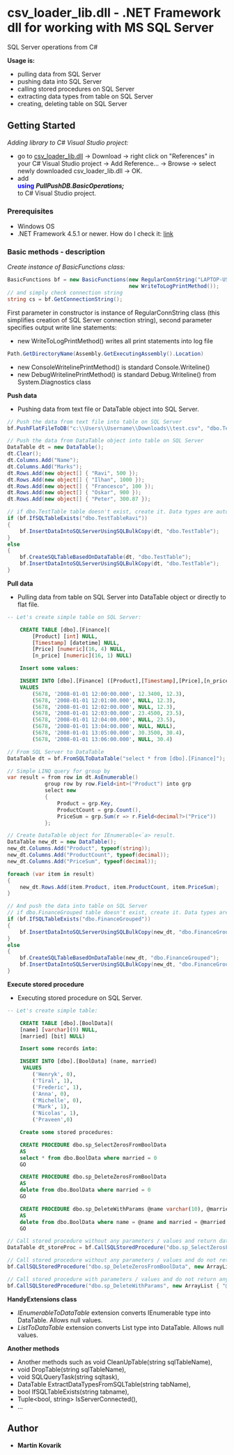 ﻿# csv_loader_lib.dll - .NET Framework dll for working with MS SQL Server
SQL Server operations from C#

**Usage is:**
* pulling data from SQL Server
* pushing data into SQL Server
* calling stored procedures on SQL Server
* extracting data types from table on SQL Server
* creating, deleting table on SQL Server

## Getting Started
*Adding library to C# Visual Studio project:*
* go to [csv_loader_lib.dll](https://github.com/martinkabe/textfile_to_db_loader/blob/master/csv_loader_lib.dll) -> Download -> right click on "References" in your C# Visual Studio project -> Add Reference... -> Browse -> select newly downloaded csv_loader_lib.dll -> OK.
* add 
<br /> <font color="blue"> **using**</font> <i>**PullPushDB.BasicOperations;**</i>
<br /> to C# Visual Studio project.

### Prerequisites
* Windows OS
* .NET Framework 4.5.1 or newer. How do I check it: [link](https://docs.microsoft.com/en-us/dotnet/framework/migration-guide/how-to-determine-which-versions-are-installed/)

### Basic methods - description
*Create instance of BasicFunctions class:*
```C#
BasicFunctions bf = new BasicFunctions(new RegularConnString("LAPTOP-USERPC\\SQLEXPRESS", "DatabaseName", customparam: "Integrated Security=True", userid:null, password:null),
                                       new WriteToLogPrintMethod());
// and simply check connection string
string cs = bf.GetConnectionString();
```
First parameter in constructor is instance of RegularConnString class (this simplifies creation of SQL Server connection string), second parameter specifies output write line statements:
* new WriteToLogPrintMethod() writes all print statements into log file
```C#
Path.GetDirectoryName(Assembly.GetExecutingAssembly().Location)
```
* new ConsoleWritelinePrintMethod() is standard Console.Writeline()
* new DebugWritelinePrintMethod() is standard Debug.Writeline() from System.Diagnostics class

**Push data**
* Pushing data from text file or DataTable object into SQL Server.
```C#
// Push the data from text file into table on SQL Server
bf.PushFlatFileToDB("c:\\Users\\Username\\Downloads\\test.csv", "dbo.TestTable")

// Push the data from DataTable object into table on SQL Server
DataTable dt = new DataTable();
dt.Clear();
dt.Columns.Add("Name");
dt.Columns.Add("Marks");
dt.Rows.Add(new object[] { "Ravi", 500 });
dt.Rows.Add(new object[] { "Ilhan", 1000 });
dt.Rows.Add(new object[] { "Francesco", 100 });
dt.Rows.Add(new object[] { "Oskar", 900 });
dt.Rows.Add(new object[] { "Peter", 300.87 });

// if dbo.TestTable table doesn't exist, create it. Data types are automatically estimated based on the data in DataTable object
if (bf.IfSQLTableExists("dbo.TestTableRavi"))
{
    bf.InsertDataIntoSQLServerUsingSQLBulkCopy(dt, "dbo.TestTable");
}
else
{
    bf.CreateSQLTableBasedOnDataTable(dt, "dbo.TestTable");
    bf.InsertDataIntoSQLServerUsingSQLBulkCopy(dt, "dbo.TestTable");
}
```

**Pull data**
* Pulling data from table on SQL Server into DataTable object or directly to flat file.
```SQL
-- Let's create simple table on SQL Server:

    CREATE TABLE [dbo].[Finance](
	    [Product] [int] NULL,
	    [Timestamp] [datetime] NULL,
	    [Price] [numeric](16, 4) NULL,
	    [n_price] [numeric](16, 1) NULL)

    Insert some values:

    INSERT INTO [dbo].[Finance] ([Product],[Timestamp],[Price],[n_price])
    VALUES
        (5678, '2008-01-01 12:00:00.000', 12.3400, 12.3),
	    (5678, '2008-01-01 12:01:00.000', NULL, 12.3),
	    (5678, '2008-01-01 12:02:00.000', NULL, 12.3),
	    (5678, '2008-01-01 12:03:00.000', 23.4500, 23.5),
	    (5678, '2008-01-01 12:04:00.000', NULL, 23.5),
	    (5678, '2008-01-01 13:04:00.000', NULL, NULL),
	    (5678, '2008-01-01 13:05:00.000', 30.3500, 30.4),
	    (5678, '2008-01-01 13:06:00.000', NULL, 30.4)
```
```C#
// From SQL Server to DataTable
DataTable dt = bf.FromSQLToDataTable("select * from [dbo].[Finance]");

// Simple LINQ query for group by
var result = from row in dt.AsEnumerable()
            group row by row.Field<int>("Product") into grp
            select new
            {
                Product = grp.Key,
                ProductCount = grp.Count(),
                PriceSum = grp.Sum(r => r.Field<decimal?>("Price"))
            };

// Create DataTable object for IEnumerable<`a> result.
DataTable new_dt = new DataTable();
new_dt.Columns.Add("Product", typeof(string));
new_dt.Columns.Add("ProductCount", typeof(decimal));
new_dt.Columns.Add("PriceSum", typeof(decimal));

foreach (var item in result)
{
    new_dt.Rows.Add(item.Product, item.ProductCount, item.PriceSum);
}

// And push the data into table on SQL Server
// if dbo.FinanceGrouped table doesn't exist, create it. Data types are automatically estimated based on the data in DataTable object
if (bf.IfSQLTableExists("dbo.FinanceGrouped"))
{
    bf.InsertDataIntoSQLServerUsingSQLBulkCopy(new_dt, "dbo.FinanceGrouped");
}
else
{
    bf.CreateSQLTableBasedOnDataTable(new_dt, "dbo.FinanceGrouped");
    bf.InsertDataIntoSQLServerUsingSQLBulkCopy(new_dt, "dbo.FinanceGrouped");
}
```

**Execute stored procedure**
* Executing stored procedure on SQL Server.

```SQL
-- Let's create simple table:

    CREATE TABLE [dbo].[BoolData](
	[name] [varchar](9) NULL,
	[married] [bit] NULL)

    Insert some records into:

    INSERT INTO [dbo].[BoolData] (name, married)
	 VALUES
	    ('Henryk', 0),
	    ('Tiral', 1),
	    ('Frederic', 1),
	    ('Anna', 0),
	    ('Michelle', 0),
	    ('Mark', 1),
	    ('Nicolas', 1),
	    ('Praveen',0)

    Create some stored procedures:

    CREATE PROCEDURE dbo.sp_SelectZerosFromBoolData
    AS
    select * from dbo.BoolData where married = 0
    GO

    CREATE PROCEDURE dbo.sp_DeleteZerosFromBoolData
    AS
    delete from dbo.BoolData where married = 0
    GO

    CREATE PROCEDURE dbo.sp_DeleteWithParams @name varchar(10), @married bit
    AS
    delete from dbo.BoolData where name = @name and married = @married
    GO
```
```C#
// Call stored procedure without any parameters / values and return data in DataTable object
DataTable dt_storeProc = bf.CallSQLStoredProcedure("dbo.sp_SelectZerosFromBoolData", new ArrayList { }, new ArrayList { }, true);

// Call stored procedure without any parameters / values and do not return any data
bf.CallSQLStoredProcedure("dbo.sp_DeleteZerosFromBoolData", new ArrayList { }, new ArrayList { });

// Call stored procedure with parameters / values and do not return any data
bf.CallSQLStoredProcedure("dbo.sp_DeleteWithParams", new ArrayList { "@name", "@married" }, new ArrayList { "Mark", 1 });
```

**HandyExtensions class**
* <i>IEnumerableToDataTable</i> extension converts IEnumerable type into DataTable. Allows null values.
* <i>ListToDataTable</i> extension converts List type into DataTable. Allows null values.

**Another methods**
* Another methods such as void CleanUpTable(string sqlTableName),
* void DropTable(string sqlTableName),
* void SQLQueryTask(string sqltask),
* DataTable ExtractDataTypesFromSQLTable(string tabName),
* bool IfSQLTableExists(string tabname),
* Tuple<bool, string> IsServerConnected(),
* ...

## Author

* **Martin Kovarik**
